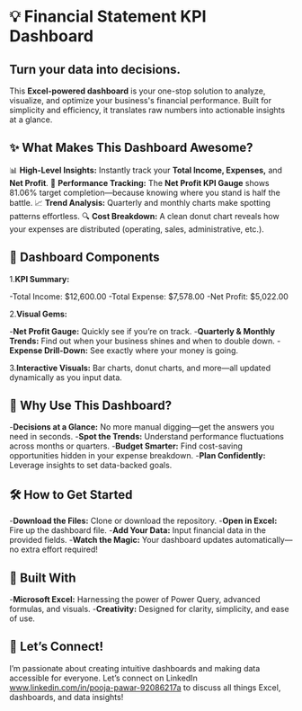 # 💡 Financial Statement KPI Dashboard

## Turn your data into decisions.

This **Excel-powered dashboard** is your one-stop solution to analyze, visualize, and optimize your business's financial performance. Built for simplicity and efficiency, it translates raw numbers into actionable insights at a glance.

## ✨ What Makes This Dashboard Awesome?
📊 **High-Level Insights:** Instantly track your **Total Income, Expenses,** and **Net Profit**.
🚦 **Performance Tracking:** The **Net Profit KPI Gauge** shows 81.06% target completion—because knowing where you stand is half the battle.
📈 **Trend Analysis:** Quarterly and monthly charts make spotting patterns effortless.
🔍 **Cost Breakdown:** A clean donut chart reveals how your expenses are distributed (operating, sales, administrative, etc.).

## 🧩 Dashboard Components

1.**KPI Summary:**

-Total Income: $12,600.00
-Total Expense: $7,578.00
-Net Profit: $5,022.00

2.**Visual Gems:**

-**Net Profit Gauge:** Quickly see if you’re on track.
-**Quarterly & Monthly Trends:** Find out when your business shines and when to double down.
-**Expense Drill-Down:** See exactly where your money is going.

3.**Interactive Visuals:** Bar charts, donut charts, and more—all updated dynamically as you input data.

## 🚀 Why Use This Dashboard?
-**Decisions at a Glance:** No more manual digging—get the answers you need in seconds.
-**Spot the Trends:** Understand performance fluctuations across months or quarters.
-**Budget Smarter:** Find cost-saving opportunities hidden in your expense breakdown.
-**Plan Confidently:** Leverage insights to set data-backed goals.

## 🛠️ How to Get Started
-**Download the Files:** Clone or download the repository.
-**Open in Excel:** Fire up the dashboard file.
-**Add Your Data:** Input financial data in the provided fields.
-**Watch the Magic:** Your dashboard updates automatically—no extra effort required!

## 🔧 Built With
-**Microsoft Excel:** Harnessing the power of Power Query, advanced formulas, and visuals.
-**Creativity:** Designed for clarity, simplicity, and ease of use.

## 🌟 Let’s Connect!
I’m passionate about creating intuitive dashboards and making data accessible for everyone. Let’s connect on LinkedIn www.linkedin.com/in/pooja-pawar-92086217a to discuss all things Excel, dashboards, and data insights!
